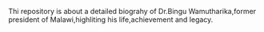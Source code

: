 Thi repository is about a detailed biograhy of Dr.Bingu Wamutharika,former president of Malawi,highliting his life,achievement and legacy.
